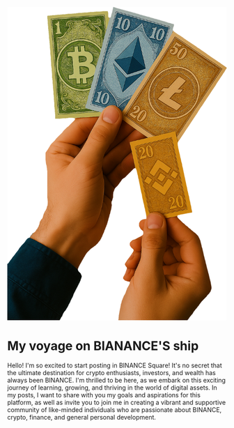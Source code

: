 ![CRYPTOS HANDS](CRYPTOS_HANDS.png)
# My voyage on BIANANCE'S ship
Hello! I'm so excited to start posting in BINANCE Square! It's no secret that the ultimate destination for crypto enthusiasts, investors, and wealth has always been BINANCE. I'm thrilled to be here, as we embark on this exciting journey of learning, growing, and thriving in the world of digital assets.  In my posts, I want to share with you my goals and aspirations for this platform, as well as invite you to join me in creating a vibrant and supportive community of like-minded individuals who are passionate about BINANCE, crypto, finance, and general personal development.